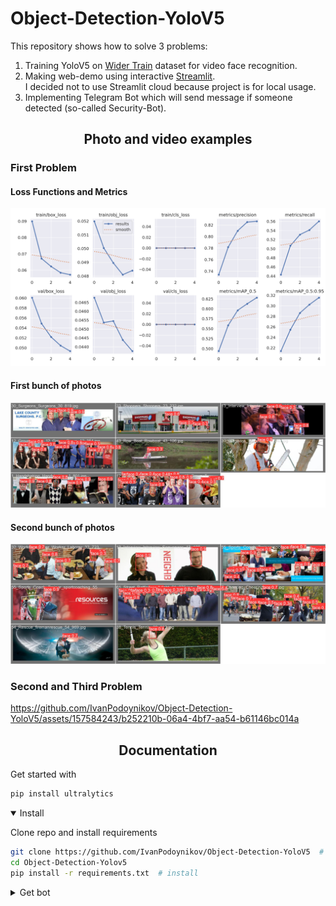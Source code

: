 # Object-Detection-YoloV5
This repository shows how to solve 3 problems:  
1. Training YoloV5 on <a href="http://shuoyang1213.me/WIDERFACE/">Wider Train</a> dataset for video face recognition.
2. Making web-demo using interactive <a href="https://streamlit.io">Streamlit</a>.  
   I decided not to use Streamlit cloud because project is for local usage.
3. Implementing Telegram Bot which will send message if someone detected (so-called Security-Bot).
## <div align="center">Photo and video examples</div>
###  First Problem

#### Loss Functions and Metrics
<img src="https://github.com/IvanPodoynikov/Object-Detection-YoloV5/blob/main/assets/results.png" >

#### First bunch of photos
<img src="https://github.com/IvanPodoynikov/Object-Detection-YoloV5/blob/main/assets/pic_1.jpg" >

#### Second bunch of photos
<img src="https://github.com/IvanPodoynikov/Object-Detection-YoloV5/blob/main/assets/pic_2.jpg" >

### Second and Third Problem
https://github.com/IvanPodoynikov/Object-Detection-YoloV5/assets/157584243/b252210b-06a4-4bf7-aa54-b61146bc014a

## <div align="center">Documentation</div>
Get started with
```bash
pip install ultralytics
```

<details open>
<summary>Install</summary>
   
Clone repo and install requirements
```bash
git clone https://github.com/IvanPodoynikov/Object-Detection-YoloV5  # clone
cd Object-Detection-Yolov5
pip install -r requirements.txt  # install
```
</details>

<details>
<summary>Get bot</summary>

- Open <a href = "https://telegram.me/BotFather">Bot Father</a> in Telegram and type
```bash
/newbot
```
- Choose name for Your bot and username, You should get something like this. You need API key from here.  
![Bot](https://github.com/IvanPodoynikov/Object-Detection-YoloV5/assets/157584243/6e65f23f-a421-4f1c-84e0-c4fa5b3e71de)

- Open <a href = "https://t.me/RawDataBot">RawDataBot</a> in Telegram and type: "/start". 
You will get json file, You need message -> chat -> id.








